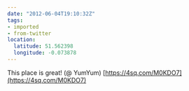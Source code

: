 ```yaml
---
date: "2012-06-04T19:10:32Z"
tags:
- imported
- from-twitter
location:
  latitude: 51.562398
  longitude: -0.073878
---
```

This place is great\! \(@ YumYum\) [https://4sq.com/M0KDO7](https://4sq.com/M0KDO7)
